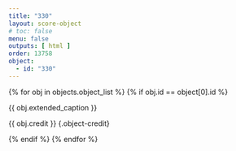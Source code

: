 ```yaml
---
title: "330"
layout: score-object
# toc: false
menu: false
outputs: [ html ]
order: 13758
object:
  - id: "330"
---
```


{% for obj in objects.object_list %}
{% if obj.id == object[0].id %}

{{ obj.extended_caption }}

{{ obj.credit }} {.object-credit}

{% endif %}
{% endfor %}
